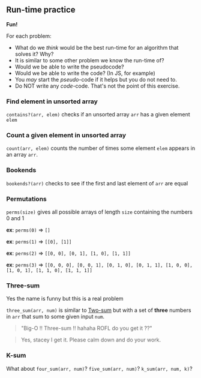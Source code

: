 ## Run-time practice

**Fun!**

For each problem:

* What do we _think_ would be the best run-time for an algorithm that solves it?  Why?
* It is similar to some other problem we know the run-time of?
* Would we be able to write the pseudocode?
* Would we be able to write the code? (In JS, for example)
* You _may_ start the _pseudo_-code if it helps but you do not need to.
* Do NOT write any _code_-code.  That's not the point of this exercise.


### Find element in unsorted array

`contains?(arr, elem)` checks if an unsorted array `arr` has a given element `elem`


### Count a given element in unsorted array

`count(arr, elem)` counts the number of times some element `elem` appears in an array `arr`.


### Bookends

`bookends?(arr)` checks to see if the first and last element of `arr` are equal


### Permutations

`perms(size)` gives all possible arrays of length `size` containing the numbers 0 and 1

**ex**: `perms(0)` => `[]`

**ex**: `perms(1)` => `[[0], [1]]`

**ex**: `perms(2)` => `[[0, 0], [0, 1], [1, 0], [1, 1]]`

**ex**: `perms(3)` => `[[0, 0, 0], [0, 0, 1], [0, 1, 0], [0, 1, 1], [1, 0, 0], [1, 0, 1], [1, 1, 0], [1, 1, 1]]`


### Three-sum

Yes the name is funny but this is a real problem

`three_sum(arr, num)` is similar to [Two-sum][two-sum] but with a set of **three** numbers in `arr` that sum to some given input `num`.

> "Big-O !! Three-sum !! hahaha ROFL do you get it ??"

> Yes, stacey I get it. Please calm down and do your work.

### K-sum

What about `four_sum(arr, num)`? `five_sum(arr, num)`? `k_sum(arr, num, k)`?


[two-sum]: https://git.generalassemb.ly/wdi-nyc-delorean/LECTURE_U03_D05_ES6-Big-O#two-sum
